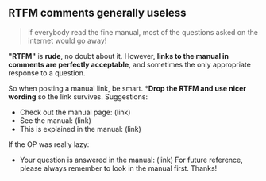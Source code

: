 ## RTFM comments generally useless
> If everybody read the fine manual, most of the questions asked on the internet would go away!

**"RTFM"** is **rude**, no doubt about it. However, **links to the manual in comments are perfectly acceptable**, and sometimes the only appropriate response to a question.

So when posting a manual link, be smart. ***Drop the RTFM and use nicer wording** so the link survives. Suggestions:

 - Check out the manual page: (link)
 - See the manual: (link)
 - This is explained in the manual: (link)

If the OP was really lazy:

 - Your question is answered in the manual: (link) For future reference, please always remember to look in the manual first. Thanks!